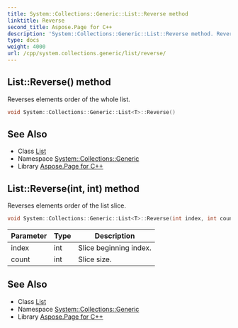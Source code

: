 ```yaml
---
title: System::Collections::Generic::List::Reverse method
linktitle: Reverse
second_title: Aspose.Page for C++
description: 'System::Collections::Generic::List::Reverse method. Reverses elements order of the whole list in C++.'
type: docs
weight: 4000
url: /cpp/system.collections.generic/list/reverse/
---
```

## List::Reverse() method


Reverses elements order of the whole list.

```cpp
void System::Collections::Generic::List<T>::Reverse()
```

## See Also

* Class [List](../)
* Namespace [System::Collections::Generic](../../)
* Library [Aspose.Page for C++](../../../)
## List::Reverse(int, int) method


Reverses elements order of the list slice.

```cpp
void System::Collections::Generic::List<T>::Reverse(int index, int count)
```


| Parameter | Type | Description |
| --- | --- | --- |
| index | int | Slice beginning index. |
| count | int | Slice size. |

## See Also

* Class [List](../)
* Namespace [System::Collections::Generic](../../)
* Library [Aspose.Page for C++](../../../)
